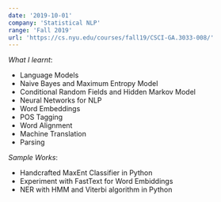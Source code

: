 ```yaml
---
date: '2019-10-01'
company: 'Statistical NLP'
range: 'Fall 2019'
url: 'https://cs.nyu.edu/courses/fall19/CSCI-GA.3033-008/'
---
```


_What I learnt_:

- Language Models
- Naive Bayes and Maximum Entropy Model
- Conditional Random Fields and Hidden Markov Model
- Neural Networks for NLP
- Word Embeddings
- POS Tagging
- Word Alignment
- Machine Translation
- Parsing

_Sample Works_:

- Handcrafted MaxEnt Classifier in Python
- Experiment with FastText for Word Embiddings
- NER with HMM and Viterbi algorithm in Python
